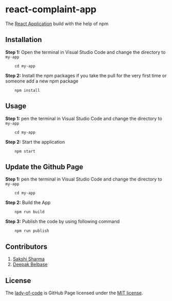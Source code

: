 # react-complaint-app

The [React Application](https://reactjs.org/) build with the help of npm

## Installation
**Step 1:** Open the terminal in Visual Studio Code and change the directory to `my-app` 
```
    cd my-app
```

**Step 2:** Install the npm packages if you take the pull for the very first time or someone add a new npm package
```
    npm install
```
## Usage

**Step 1:** pen the terminal in Visual Studio Code and change the directory to `my-app` 
``` 
    cd my-app
```

**Step 2:** Start the application 
```
    npm start
```
## Update the Github Page

**Step 1:** pen the terminal in Visual Studio Code and change the directory to `my-app` 
``` 
    cd my-app
```

**Step 2:** Build the App 
```
    npm run build
```

**Step 3:** Publish the code by using following command 
```
    npm run publish
```

## Contributors
1. [Sakshi Sharma](https://github.com/lady-of-code)
2. [Deepak Belbase](https://github.com/supdpk)

## License

The [lady-of-code](https://lady-of-code.github.io/) is GitHub Page licensed under the [MIT license](https://opensource.org/licenses/MIT).
  
